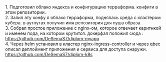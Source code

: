 <br>1. Подготовил облако яндекса и конфигурацию терраформа. конфиги в этом репозитории.
<br>2. Залил эту конфу я облако терраформа, поднялась среда с кластером кубера. в аутпутах получил имя репозитория для пуша образа.
<br>3. Собрал простое приложение с nginx-ом, которое отвечает каритнкой и именем пода, на котором крутится. докерфал положил сюда : https://github.com/DeSemaS7/diplom-myapp
<br>4. Через helm установил в кластер nginx-ingress-controller и через qbec описал деплоймент приложения и сервиса для доступа снаружи.  https://github.com/DeSemaS7/diplom-k8s